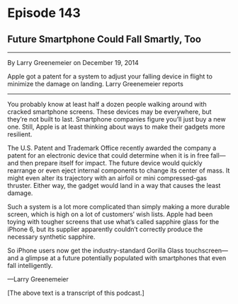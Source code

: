 # Episode 143

## Future Smartphone Could Fall Smartly, Too

---

By Larry Greenemeier on December 19, 2014

Apple got a patent for a system to adjust your falling device in flight to minimize the damage on landing. Larry Greenemeier reports

---

You probably know at least half a dozen people walking around with cracked smartphone screens. These devices may be everywhere, but they’re not built to last. Smartphone companies figure you’ll just buy a new one. Still, Apple is at least thinking about ways to make their gadgets more resilient.

The U.S. Patent and Trademark Office recently awarded the company a patent for an electronic device that could determine when it is in free fall—and then prepare itself for impact. The future device would quickly rearrange or even eject internal components to change its center of mass. It might even alter its trajectory with an airfoil or mini compressed-gas thruster. Either way, the gadget would land in a way that causes the least damage.

Such a system is a lot more complicated than simply making a more durable screen, which is high on a lot of customers’ wish lists. Apple had been toying with tougher screens that use what’s called sapphire glass for the iPhone 6, but its supplier apparently couldn’t correctly produce the necessary synthetic sapphire.

So iPhone users now get the industry-standard Gorilla Glass touchscreen—and a glimpse at a future potentially populated with smartphones that even fall intelligently.

—Larry Greenemeier

[The above text is a transcript of this podcast.]

